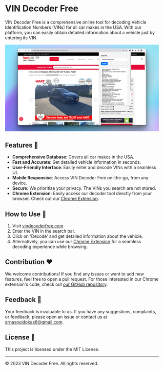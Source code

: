 # VIN Decoder Free

VIN Decoder Free is a comprehensive online tool for decoding Vehicle Identification Numbers (VINs) for all car makes in the USA. With our platform, you can easily obtain detailed information about a vehicle just by entering its VIN.

![Screenshot](/public/screenshot.png)

## Features :rocket:

- **Comprehensive Database**: Covers all car makes in the USA.
- **Fast and Accurate**: Get detailed vehicle information in seconds.
- **User-Friendly Interface**: Easily enter and decode VINs with a seamless UI.
- **Mobile Responsive**: Access VIN Decoder Free on-the-go, from any device.
- **Secure**: We prioritize your privacy. The VINs you search are not stored.
- **Chrome Extension**: Easily access our decoder tool directly from your browser. Check out our [Chrome Extension](https://chrome.google.com/webstore/detail/vindecoderfreecom/ckghkkfgljadklgemfelfckaiimbnjki).

## How to Use :wrench:

1. Visit [vindecoderfree.com](https://www.vindecoderfree.com/)
2. Enter the VIN in the search bar.
3. Click on 'Decode' and get detailed information about the vehicle.
4. Alternatively, you can use our [Chrome Extension](https://chrome.google.com/webstore/detail/vindecoderfreecom/ckghkkfgljadklgemfelfckaiimbnjki) for a seamless decoding experience while browsing.

## Contribution :heart:

We welcome contributions! If you find any issues or want to add new features, feel free to open a pull request. For those interested in our Chrome extension's code, check out [our GitHub repository](https://github.com/arnasp13/browser-vindecoder-extension).

## Feedback :memo:

Your feedback is invaluable to us. If you have any suggestions, complaints, or feedback, please open an issue or contact us at [arnaspuidokas6@gmail.com](mailto:arnaspuidokas6@gmail.com).

## License :page_with_curl:

This project is licensed under the MIT License.

---

&copy; 2023 VIN Decoder Free. All rights reserved.
